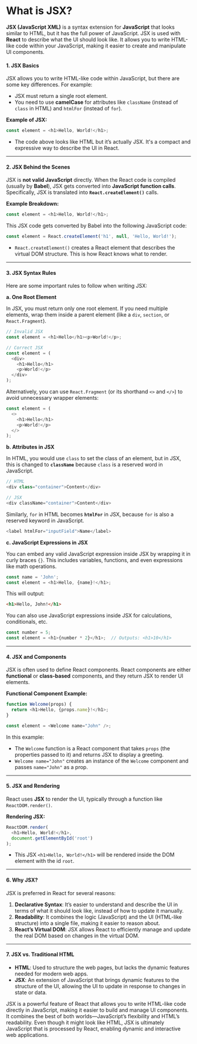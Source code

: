 # What is JSX?

**JSX (JavaScript XML)** is a syntax extension for **JavaScript** that looks similar to HTML, but it has the full power of JavaScript. JSX is used with **React** to describe what the UI should look like. It allows you to write HTML-like code within your JavaScript, making it easier to create and manipulate UI components.

#### **1. JSX Basics**

JSX allows you to write HTML-like code within JavaScript, but there are some key differences. For example:

* JSX must return a single root element.
* You need to use **camelCase** for attributes like `className` (instead of `class` in HTML) and `htmlFor` (instead of `for`).

**Example of JSX:**

```javascript
const element = <h1>Hello, World!</h1>;
```

* The code above looks like HTML but it’s actually JSX. It's a compact and expressive way to describe the UI in React.

***

#### **2. JSX Behind the Scenes**

JSX is **not valid JavaScript** directly. When the React code is compiled (usually by **Babel**), JSX gets converted into **JavaScript function calls**. Specifically, JSX is translated into **`React.createElement()`** calls.

**Example Breakdown:**

```javascript
const element = <h1>Hello, World!</h1>;
```

This JSX code gets converted by Babel into the following JavaScript code:

```javascript
const element = React.createElement('h1', null, 'Hello, World!');
```

* `React.createElement()` creates a React element that describes the virtual DOM structure. This is how React knows what to render.

***

#### **3. JSX Syntax Rules**

Here are some important rules to follow when writing JSX:

**a. One Root Element**

In JSX, you must return only one root element. If you need multiple elements, wrap them inside a parent element (like a `div`, `section`, or `React.Fragment`).

```javascript
// Invalid JSX
const element = <h1>Hello</h1><p>World!</p>;

// Correct JSX
const element = (
  <div>
    <h1>Hello</h1>
    <p>World!</p>
  </div>
);
```

Alternatively, you can use `React.Fragment` (or its shorthand `<>` and `</>`) to avoid unnecessary wrapper elements:

```javascript
const element = (
  <>
    <h1>Hello</h1>
    <p>World!</p>
  </>
);
```

**b. Attributes in JSX**

In HTML, you would use `class` to set the class of an element, but in JSX, this is changed to **`className`** because `class` is a reserved word in JavaScript.

```javascript
// HTML
<div class="container">Content</div>

// JSX
<div className="container">Content</div>
```

Similarly, `for` in HTML becomes **`htmlFor`** in JSX, because `for` is also a reserved keyword in JavaScript.

```javascript
<label htmlFor="inputField">Name</label>
```

**c. JavaScript Expressions in JSX**

You can embed any valid JavaScript expression inside JSX by wrapping it in curly braces `{}`. This includes variables, functions, and even expressions like math operations.

```javascript
const name = 'John';
const element = <h1>Hello, {name}!</h1>;
```

This will output:

```html
<h1>Hello, John!</h1>
```

You can also use JavaScript expressions inside JSX for calculations, conditionals, etc.

```javascript
const number = 5;
const element = <h1>{number * 2}</h1>;  // Outputs: <h1>10</h1>
```

***

#### **4. JSX and Components**

JSX is often used to define React components. React components are either **functional** or **class-based** components, and they return JSX to render UI elements.

**Functional Component Example:**

```javascript
function Welcome(props) {
  return <h1>Hello, {props.name}!</h1>;
}

const element = <Welcome name="John" />;
```

In this example:

* The `Welcome` function is a React component that takes `props` (the properties passed to it) and returns JSX to display a greeting.
* `Welcome name="John"` creates an instance of the `Welcome` component and passes `name="John"` as a prop.

***

#### **5. JSX and Rendering**

React uses **JSX** to render the UI, typically through a function like `ReactDOM.render()`.

**Rendering JSX:**

```javascript
ReactDOM.render(
  <h1>Hello, World!</h1>,
  document.getElementById('root')
);
```

* This JSX `<h1>Hello, World!</h1>` will be rendered inside the DOM element with the id `root`.

***

#### **6. Why JSX?**

JSX is preferred in React for several reasons:

1. **Declarative Syntax**: It’s easier to understand and describe the UI in terms of what it should look like, instead of how to update it manually.
2. **Readability**: It combines the logic (JavaScript) and the UI (HTML-like structure) into a single file, making it easier to reason about.
3. **React’s Virtual DOM**: JSX allows React to efficiently manage and update the real DOM based on changes in the virtual DOM.

***

#### **7. JSX vs. Traditional HTML**

* **HTML**: Used to structure the web pages, but lacks the dynamic features needed for modern web apps.
* **JSX**: An extension of JavaScript that brings dynamic features to the structure of the UI, allowing the UI to update in response to changes in state or data.

JSX is a powerful feature of React that allows you to write HTML-like code directly in JavaScript, making it easier to build and manage UI components. It combines the best of both worlds—JavaScript’s flexibility and HTML’s readability. Even though it might look like HTML, JSX is ultimately JavaScript that is processed by React, enabling dynamic and interactive web applications.

